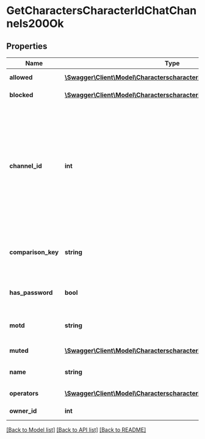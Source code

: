 # GetCharactersCharacterIdChatChannels200Ok

## Properties
Name | Type | Description | Notes
------------ | ------------- | ------------- | -------------
**allowed** | [**\Swagger\Client\Model\CharacterscharacterIdchatChannelsAllowed[]**](CharacterscharacterIdchatChannelsAllowed.md) | allowed array | 
**blocked** | [**\Swagger\Client\Model\CharacterscharacterIdchatChannelsBlocked[]**](CharacterscharacterIdchatChannelsBlocked.md) | blocked array | 
**channel_id** | **int** | Unique channel ID. Always negative for player-created channels. Permanent (CCP created) channels have a positive ID, but don&#39;t appear in the API | 
**comparison_key** | **string** | Normalized, unique string used to compare channel names | 
**has_password** | **bool** | If this is a password protected channel | 
**motd** | **string** | Message of the day for this channel | 
**muted** | [**\Swagger\Client\Model\CharacterscharacterIdchatChannelsMuted[]**](CharacterscharacterIdchatChannelsMuted.md) | muted array | 
**name** | **string** | Displayed name of channel | 
**operators** | [**\Swagger\Client\Model\CharacterscharacterIdchatChannelsOperators[]**](CharacterscharacterIdchatChannelsOperators.md) | operators array | 
**owner_id** | **int** | owner_id integer | 

[[Back to Model list]](../README.md#documentation-for-models) [[Back to API list]](../README.md#documentation-for-api-endpoints) [[Back to README]](../README.md)


